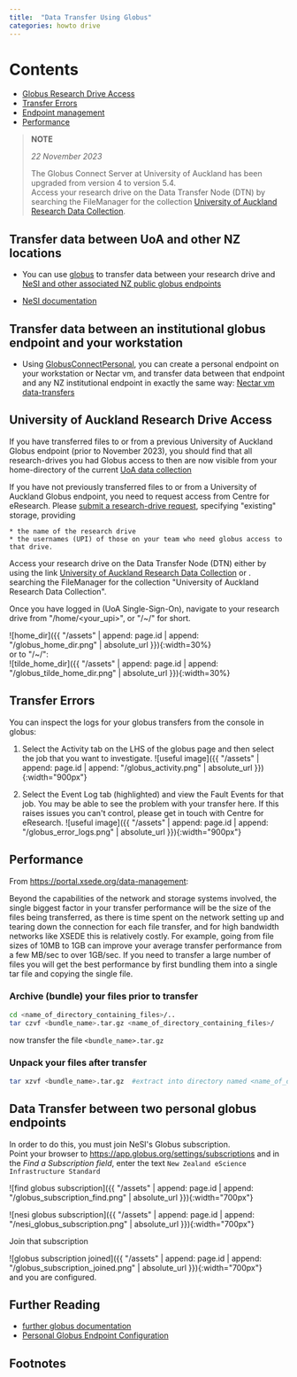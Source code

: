 ```yaml
---
title:  "Data Transfer Using Globus"
categories: howto drive
---
```


# Contents
  - [Globus Research Drive Access](#globus-research-drive-access)
  - [Transfer Errors](#transfer-errors)
  - [Endpoint management](#endpoint-management)
  - [Performance](#performance)




> **NOTE**
>
> *22 November 2023*
>
>  The Globus Connect Server at University of Auckland has been upgraded from version 4 to version 5.4. \
> Access your research drive on the Data Transfer Node (DTN) by 
> searching the FileManager for the collection 
>   [University of Auckland Research Data Collection](https://app.globus.org/file-manager?origin_id=844ba90c-1d37-4480-8263-a206ebd9f4f3).



## Transfer data between UoA and other NZ locations

* You can use [globus](http://globus.org) to transfer data between your research drive and <a href="https://support.nesi.org.nz/hc/en-gb/articles/360000931775-National-Data-Transfer-Platform"> NeSI and other associated NZ public globus endpoints</a>

* [NeSI documentation](https://support.nesi.org.nz/hc/en-gb/articles/4405623380751-Data-Transfer-using-Globus-V5)

## Transfer data between an institutional globus endpoint and your workstation

* Using [GlobusConnectPersonal](https://www.globus.org/globus-connect-personal), you can create a personal endpoint on your workstation or Nectar vm, and transfer data between 
that endpoint and any NZ institutional endpoint in exactly the same way:
    [Nectar vm data-transfers](./ntr-drive.html)


## University of Auckland Research Drive Access

If you have transferred files to or from a previous University of Auckland Globus endpoint (prior to November 2023),
you should find that all research-drives you had Globus access to then are now visible from your home-directory of the current [UoA data collection](https://app.globus.org/file-manager?origin_id=844ba90c-1d37-4480-8263-a206ebd9f4f3)

If you have not previously transferred files to or from a University of Auckland Globus endpoint,
you need to request access from Centre for eResearch.  Please [submit a research-drive request](https://eresearch-dashboard.auckland.ac.nz/service/research-storage/request), specifying "existing" storage, providing

    * the name of the research drive
    * the usernames (UPI) of those on your team who need globus access to that drive.

Access your research drive on the Data Transfer Node (DTN) either by using the 
link   [University of Auckland Research Data Collection](https://app.globus.org/file-manager?origin_id=844ba90c-1d37-4480-8263-a206ebd9f4f3) or .
searching the FileManager for the collection "University of Auckland Research Data Collection".

Once you have logged in (UoA Single-Sign-On), navigate to your research drive from "/home/\<your_upi\>", or "/~/" for short.
>
![home_dir]({{ "/assets" | append: page.id | append: "/globus_home_dir.png" | absolute_url }}){:width=30%} \
or to "/~/": \
![tilde_home_dir]({{ "/assets" | append: page.id | append: "/globus_tilde_home_dir.png" | absolute_url }}){:width=30%}
>
## Transfer Errors

You can inspect the logs for your globus transfers from the console
in globus:

1.  Select the Activity tab on the LHS of the globus
page and then select the job that you want to investigate. ![useful
image]({{ "/assets" | append: page.id | append: "/globus_activity.png"
| absolute_url }}){:width="900px"}

2. Select the Event Log tab
(highlighted) and view the Fault Events for that job.  You may be able
to see the problem with your transfer here.  If this raises issues you
can't control, please get in touch with Centre for eResearch. ![useful
image]({{ "/assets" | append: page.id | append: "/globus_error_logs.png"
| absolute_url }}){:width="900px"}


## Performance

From https://portal.xsede.org/data-management:

>
Beyond the capabilities
of the network and storage systems involved, the single biggest factor
in your transfer performance will be the size of the files being
transferred, as there is time spent on the network setting up and
tearing down the connection for each file transfer, and for high
bandwidth networks like XSEDE this is relatively costly. For example,
going from file sizes of 10MB to 1GB can improve your average transfer
performance from a few MB/sec to over 1GB/sec. If you need to transfer
a large number of files you will get the best performance by first
bundling them into a single tar file and copying the single file.

### Archive (bundle) your files prior to transfer

```bash
cd <name_of_directory_containing_files>/..
tar czvf <bundle_name>.tar.gz <name_of_directory_containing_files>/
```
now transfer the file `<bundle_name>.tar.gz`

### Unpack your files after transfer

```bash
tar xzvf <bundle_name>.tar.gz  #extract into directory named <name_of_directory_containing_files>
```

## Data Transfer between two personal globus endpoints

In order to do this, you must join NeSI's Globus subscription. <br/>
Point your browser to https://app.globus.org/settings/subscriptions and 
in the *Find a Subscription field*, enter the text
`New Zealand eScience Infrastructure Standard`

![find globus subscription]({{ "/assets" | append: page.id | append: "/globus_subscription_find.png" | absolute_url }}){:width="700px"}

![nesi globus subscription]({{ "/assets" | append: page.id | append: "/nesi_globus_subscription.png" | absolute_url }}){:width="700px"}

Join that subscription

![globus subscription joined]({{ "/assets" | append: page.id | append: "/globus_subscription_joined.png"
| absolute_url }}){:width="700px"}
<br/>
and you are configured.

## Further Reading

* [further globus documentation](https://uoa-eresearch.github.io/vmhandbook/doc/drive-globus.html)
* [Personal Globus Endpoint Configuration](https://support.nesi.org.nz/hc/en-gb/articles/360000217915)

## Footnotes
[^1]: This is due to an [upgrade of the underlying endpoint software to Globus 5](https://support.nesi.org.nz/hc/en-gb/articles/4405623380751-Data-Transfer-using-Globus-V5).


